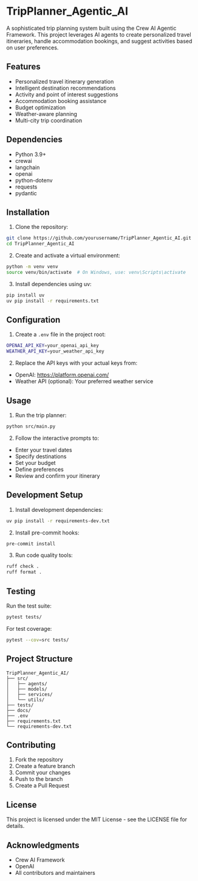 # TripPlanner_Agentic_AI

A sophisticated trip planning system built using the Crew AI Agentic Framework. This project leverages AI agents to create personalized travel itineraries, handle accommodation bookings, and suggest activities based on user preferences.

## Features

- Personalized travel itinerary generation
- Intelligent destination recommendations
- Activity and point of interest suggestions
- Accommodation booking assistance
- Budget optimization
- Weather-aware planning
- Multi-city trip coordination

## Dependencies

- Python 3.9+
- crewai
- langchain
- openai
- python-dotenv
- requests
- pydantic

## Installation

1. Clone the repository:
```bash
git clone https://github.com/yourusername/TripPlanner_Agentic_AI.git
cd TripPlanner_Agentic_AI
```

2. Create and activate a virtual environment:
```bash
python -m venv venv
source venv/bin/activate  # On Windows, use: venv\Scripts\activate
```

3. Install dependencies using uv:
```bash
pip install uv
uv pip install -r requirements.txt
```

## Configuration

1. Create a `.env` file in the project root:
```bash
OPENAI_API_KEY=your_openai_api_key
WEATHER_API_KEY=your_weather_api_key
```

2. Replace the API keys with your actual keys from:
- OpenAI: https://platform.openai.com/
- Weather API (optional): Your preferred weather service

## Usage

1. Run the trip planner:
```bash
python src/main.py
```

2. Follow the interactive prompts to:
- Enter your travel dates
- Specify destinations
- Set your budget
- Define preferences
- Review and confirm your itinerary

## Development Setup

1. Install development dependencies:
```bash
uv pip install -r requirements-dev.txt
```

2. Install pre-commit hooks:
```bash
pre-commit install
```

3. Run code quality tools:
```bash
ruff check .
ruff format .
```

## Testing

Run the test suite:
```bash
pytest tests/
```

For test coverage:
```bash
pytest --cov=src tests/
```

## Project Structure

```
TripPlanner_Agentic_AI/
├── src/
│   ├── agents/
│   ├── models/
│   ├── services/
│   └── utils/
├── tests/
├── docs/
├── .env
├── requirements.txt
└── requirements-dev.txt
```

## Contributing

1. Fork the repository
2. Create a feature branch
3. Commit your changes
4. Push to the branch
5. Create a Pull Request

## License

This project is licensed under the MIT License - see the LICENSE file for details.

## Acknowledgments

- Crew AI Framework
- OpenAI
- All contributors and maintainers
